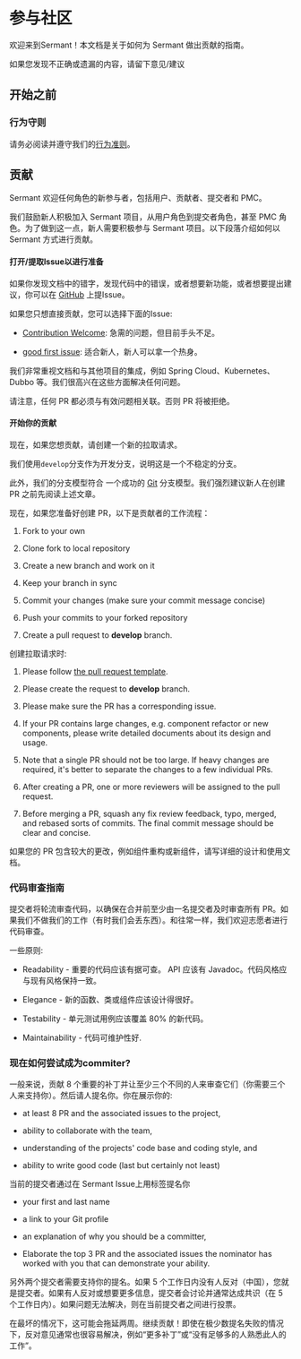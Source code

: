 # 参与社区

欢迎来到Sermant！本文档是关于如何为 Sermant 做出贡献的指南。

如果您发现不正确或遗漏的内容，请留下意见/建议

## 开始之前

### 行为守则

请务必阅读并遵守我们的[行为准则](https://github.com/huaweicloud/Sermant/tree/develop/CODE_OF_CONDUCT.md)。

## 贡献

Sermant 欢迎任何角色的新参与者，包括用户、贡献者、提交者和 PMC。

<MyImage src="/docs-img/contributor_definition.png"/>

我们鼓励新人积极加入 Sermant 项目，从用户角色到提交者角色，甚至 PMC 角色。为了做到这一点，新人需要积极参与 Sermant 项目。以下段落介绍如何以 Sermant 方式进行贡献。

#### 打开/提取Issue以进行准备

如果你发现文档中的错字，发现代码中的错误，或者想要新功能，或者想要提出建议，你可以在 [GitHub](https://github.com/huaweicloud/Sermant/issues/new) 上提Issue。

如果您只想直接贡献，您可以选择下面的Issue:

-   [Contribution Welcome](https://github.com/huaweicloud/Sermant/labels/contribution%20welcome): 急需的问题，但目前手头不足。
    
-   [good first issue](https://github.com/huaweicloud/Sermant/labels/good%20first%20issue): 适合新人，新人可以拿一个热身。
    

我们非常重视文档和与其他项目的集成，例如 Spring Cloud、Kubernetes、Dubbo 等。我们很高兴在这些方面解决任何问题。

请注意，任何 PR 都必须与有效问题相关联。否则 PR 将被拒绝。

#### 开始你的贡献

现在，如果您想贡献，请创建一个新的拉取请求。

我们使用`develop`分支作为开发分支，说明这是一个不稳定的分支。

此外，我们的分支模型符合 一个成功的 [Git](https://nvie.com/posts/a-successful-git-branching-model/) 分支模型。我们强烈建议新人在创建 PR 之前先阅读上述文章。

现在，如果您准备好创建 PR，以下是贡献者的工作流程：

1.  Fork to your own
    
2.  Clone fork to local repository
    
3.  Create a new branch and work on it
    
4.  Keep your branch in sync
    
5.  Commit your changes (make sure your commit message concise)
    
6.  Push your commits to your forked repository
    
7.  Create a pull request to **develop** branch.
    

创建拉取请求时:

1. Please follow [the pull request template](https://github.com/huaweicloud/Sermant/tree/develop/.github/PULL_REQUEST_TEMPLATE.md).
    
2. Please create the request to **develop** branch.
    
3. Please make sure the PR has a corresponding issue.
    
4. If your PR contains large changes, e.g. component refactor or new components, please write detailed documents about its design and usage.
    
5. Note that a single PR should not be too large. If heavy changes are required, it's better to separate the changes to a few individual PRs.
    
6. After creating a PR, one or more reviewers will be assigned to the pull request.
    
7. Before merging a PR, squash any fix review feedback, typo, merged, and rebased sorts of commits. The final commit message should be clear and concise.
    

如果您的 PR 包含较大的更改，例如组件重构或新组件，请写详细的设计和使用文档。

### 代码审查指南

提交者将轮流审查代码，以确保在合并前至少由一名提交者及时审查所有 PR。如果我们不做我们的工作（有时我们会丢东西）。和往常一样，我们欢迎志愿者进行代码审查。

一些原则:

- Readability - 重要的代码应该有据可查。 API 应该有 Javadoc。代码风格应与现有风格保持一致。
    
- Elegance - 新的函数、类或组件应该设计得很好。
    
- Testability - 单元测试用例应该覆盖 80% 的新代码。
    
- Maintainability - 代码可维护性好.
    

### 现在如何尝试成为commiter?

一般来说，贡献 8 个重要的补丁并让至少三个不同的人来审查它们（你需要三个人来支持你）。然后请人提名你。你在展示你的:

- at least 8 PR and the associated issues to the project,
    
- ability to collaborate with the team,
    
- understanding of the projects' code base and coding style, and
    
- ability to write good code (last but certainly not least)
    

当前的提交者通过在 Sermant Issue上用标签提名你

-   your first and last name
    
-   a link to your Git profile
    
-   an explanation of why you should be a committer,
    
-   Elaborate the top 3 PR and the associated issues the nominator has worked with you that can demonstrate your ability.
    

另外两个提交者需要支持你的提名。如果 5 个工作日内没有人反对（中国），您就是提交者。如果有人反对或想要更多信息，提交者会讨论并通常达成共识（在 5 个工作日内）。如果问题无法解决，则在当前提交者之间进行投票。

<MyImage src="/docs-img/contribute.png"/>

在最坏的情况下，这可能会拖延两周。继续贡献！即使在极少数提名失败的情况下，反对意见通常也很容易解决，例如“更多补丁”或“没有足够多的人熟悉此人的工作”。



